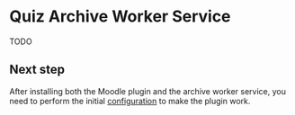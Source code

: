 # Quiz Archive Worker Service

TODO

## Next step

After installing both the Moodle plugin and the archive worker service, you
need to perform the initial [configuration](/configuration) to make the plugin
work.
